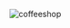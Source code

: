 ![coffeeshop](https://github.com/asimthaha/Native-CoffeeShop/assets/88647020/9fb8dc4a-5938-402a-a5e1-d015d58bc1aa)
